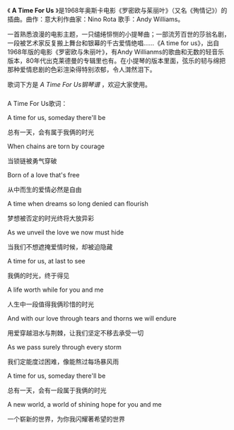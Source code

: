 

《 **A Time For Us** 》是1968年奥斯卡电影《罗密欧与茱丽叶》（又名《殉情记》）的插曲。曲作：意大利作曲家：Nino Rota
歌手：Andy Williams。

一首熟悉浪漫的电影主题，一只缱绻悱恻的小提琴曲；一部流芳百世的莎翁名剧，一段被艺术家反复搬上舞台和银幕的千古爱情绝唱……《A time for
us》，出自1968年版的电影《罗密欧与朱丽叶》，有Andy
Willianms的歌曲和无数的轻音乐版本，80年代出克莱德曼的专辑里也有。在小提琴的版本里面，弦乐的韧与绵把那种爱情悲剧的色彩渲染得特别浓郁，令人潸然泪下。

歌词下方是 _A Time For Us钢琴谱_ ，欢迎大家使用。

###  
A Time For Us歌词：

A time for us, someday there'll be

总有一天，会有属于我俩的时光

When chains are torn by courage

当锁链被勇气穿破

Born of a love that's free

从中而生的爱情必然是自由

A time when dreams so long denied can flourish

梦想被否定的时光终将大放异彩

As we unveil the love we now must hide

当我们不想遮掩爱情时候，却被迫隐藏

A time for us, at last to see

我俩的时光，终于得见

A life worth while for you and me

人生中一段值得我俩珍惜的时光

And with our love through tears and thorns we will endure

用爱穿越泪水与荆棘，让我们坚定不移去承受一切

As we pass surely through every storm

我们定能度过困难，像能熬过每场暴风雨

A time for us, someday there'll be

总有一天，会有一段属于我俩的时光

A new world, a world of shining hope for you and me

一个崭新的世界，为你我闪耀著希望的世界

